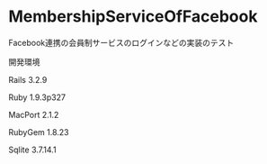 MembershipServiceOfFacebook
===========================

Facebook連携の会員制サービスのログインなどの実装のテスト

開発環境

Rails 3.2.9

Ruby 1.9.3p327

MacPort 2.1.2

RubyGem 1.8.23

Sqlite 3.7.14.1






